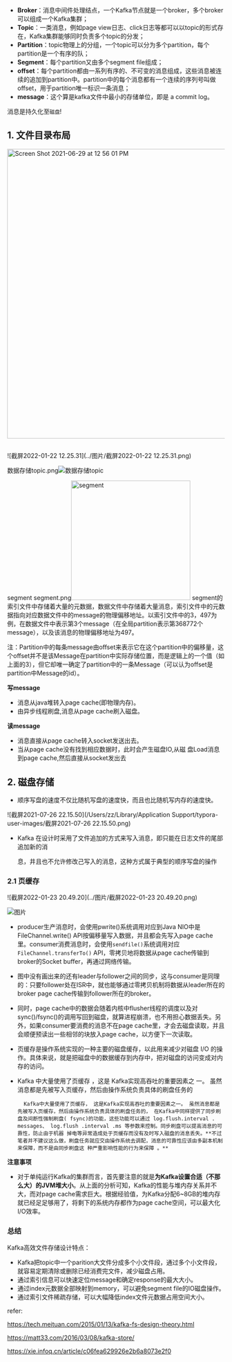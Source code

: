 


- **Broker**：消息中间件处理结点，一个Kafka节点就是一个broker，多个broker可以组成一个Kafka集群；
- **Topic**：一类消息，例如page view日志、click日志等都可以以topic的形式存在，Kafka集群能够同时负责多个topic的分发；
- **Partition**：topic物理上的分组，一个topic可以分为多个partition，每个partition是一个有序的队；
- **Segment**：每个partition又由多个segment file组成；
- **offset**：每个partition都由一系列有序的、不可变的消息组成，这些消息被连续的追加到partition中。partition中的每个消息都有一个连续的序列号叫做offset，用于partition唯一标识一条消息；
- **message**：这个算是kafka文件中最小的存储单位，即是 a commit log。



消息是持久化至`磁盘`!



## 1. 文件目录布局

<img width="669" alt="Screen Shot 2021-06-29 at 12 56 01 PM" src="https://user-images.githubusercontent.com/17567449/123739575-71949d80-d8d9-11eb-9087-bcd34891116c.png">

## 

![截屏2022-01-22 12.25.31](../图片/截屏2022-01-22 12.25.31.png)


数据存储topic.png![数据存储topic](https://user-images.githubusercontent.com/17567449/123732035-e19c2700-d8cb-11eb-8142-75d6f18cc1b2.png)

segment
segment.png<img width="276" alt="segment" src="https://user-images.githubusercontent.com/17567449/123732064-ed87e900-d8cb-11eb-8ab1-e6c9196dab30.png">
segment的索引文件中存储着大量的元数据，数据文件中存储着大量消息，索引文件中的元数据指向对应数据文件中的message的物理偏移地址。以索引文件中的3，497为例，在数据文件中表示第3个message（在全局partition表示第368772个message），以及该消息的物理偏移地址为497。

注：Partition中的每条message由offset来表示它在这个partition中的偏移量，这个offset并不是该Message在partition中实际存储位置，而是逻辑上的一个值（如上面的3），但它却唯一确定了partition中的一条Message（可以认为offset是partition中Message的id）。



**写message**

- 消息从java堆转入page cache(即物理内存)。
- 由异步线程刷盘,消息从page cache刷入磁盘。

**读message**

- 消息直接从page cache转入socket发送出去。
- 当从page cache没有找到相应数据时，此时会产生磁盘IO,从磁 盘Load消息到page cache,然后直接从socket发出去



## 2. 磁盘存储

- 顺序写盘的速度不仅比随机写盘的速度快，而且也比随机写内存的速度快。

![截屏2021-07-26 22.15.50](/Users/zz/Library/Application Support/typora-user-images/截屏2021-07-26 22.15.50.png)

- Kafka 在设计时采用了文件追加的方式来写入消息，即只能在日志文件的尾部追加新的消

  息，井且也不允许修改己写入的消息，这种方式属于典型的顺序写盘的操作



### 2.1 页缓存

![截屏2022-01-23 20.49.20](../图片/截屏2022-01-23 20.49.20.png)



![图片](https://mmbiz.qpic.cn/mmbiz/3ej9lic1DDEG96dqyOmKjAZ3tdpictyWt3TRWcg8vdyLeKWnXhgKf4FsH0KibYpWwY2gfPVwSa8PsRoRyESmicgxSQ/640?wx_fmt=jpeg&tp=webp&wxfrom=5&wx_lazy=1&wx_co=1)

- producer生产消息时，会使用pwrite()系统调用对应到Java NIO中是FileChannel.write() API按偏移量写入数据，并且都会先写入page cache里。consumer消费消息时，会使用`sendfile()`系统调用对应`FileChannel.transferTo()` API，零拷贝地将数据从page cache传输到broker的Socket buffer，再通过网络传输。

- 图中没有画出来的还有leader与follower之间的同步，这与consumer是同理的：只要follower处在ISR中，就也能够通过零拷贝机制将数据从leader所在的broker page cache传输到follower所在的broker。
- 同时，page cache中的数据会随着内核中flusher线程的调度以及对sync()/fsync()的调用写回到磁盘，就算进程崩溃，也不用担心数据丢失。另外，如果consumer要消费的消息不在page cache里，才会去磁盘读取，并且会顺便预读出一些相邻的块放入page cache，以方便下一次读取。

- 页缓存是操作系统实现的一种主要的磁盘缓存，以此用来减少对磁盘 I/O 的操作。具体来说，就是把磁盘中的数据缓存到内存中，把对磁盘的访问变成对内存的访问。
- Kafka 中大量使用了页缓存 ，这是 Kafka实现高吞吐的重要因素之 一。 虽然消息都是先被写入页缓存，然后由操作系统负责具体的刷盘任务的

		Kafka中大量使用了页缓存， 这是Kafka实现高吞吐的重要因素之一。 虽然消息都是先被写入页缓存，然后由操作系统负责具体的刷盘任务的， 在Kafka中同样提供了同步刷盘及间断性强制刷盘( fsync)的功能，这些功能可以通过 log.flush.interval . messages、 log.flush .interval .ms 等参数来控制。同步刷盘可以提高消息的可靠性，防止由于机器 掉电等异常造成处于页缓存而没有及时写入磁盘的消息丢失。**不过笔者并不建议这么做，刷盘任务就应交由操作系统去调配，消息的可靠性应该由多副本机制来保障，而不是由同步刷盘这 种严重影响性能的行为来保障 。**


**注意事项**

- 对于单纯运行Kafka的集群而言，首先要注意的就是**为Kafka设置合适（不那么大）的JVM堆大小**。从上面的分析可知，Kafka的性能与堆内存关系并不大，而对page cache需求巨大。根据经验值，为Kafka分配6~8GB的堆内存就已经足足够用了，将剩下的系统内存都作为page cache空间，可以最大化I/O效率。





### 总结

Kafka高效文件存储设计特点：

- Kafka把topic中一个parition大文件分成多个小文件段，通过多个小文件段，就容易定期清除或删除已经消费完文件，减少磁盘占用。
- 通过索引信息可以快速定位message和确定response的最大大小。
- 通过index元数据全部映射到memory，可以避免segment file的IO磁盘操作。
- 通过索引文件稀疏存储，可以大幅降低index文件元数据占用空间大小。



refer:

 https://tech.meituan.com/2015/01/13/kafka-fs-design-theory.html

https://matt33.com/2016/03/08/kafka-store/

https://xie.infoq.cn/article/c06fea629926e2b6a8073e2f0

